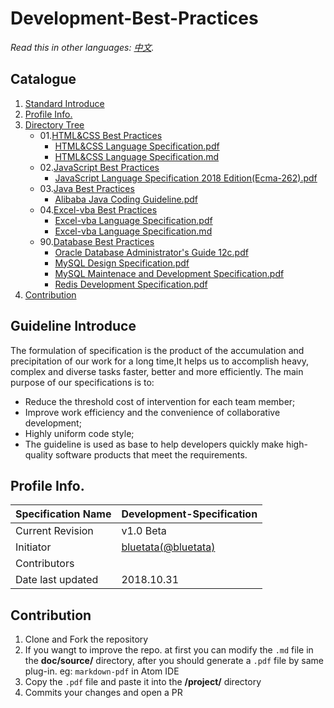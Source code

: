 # Development-Best-Practices

*Read this in other languages: [中文](README.md).*

## Catalogue

1. [Standard Introduce](#intro)
2. [Profile Info.](#profile)
3. [Directory Tree](#directory)
    * 01.[HTML&CSS Best Practices](/project/01.HTML&CSS)
        * [HTML&CSS Language Specification.pdf](/project/01.HTML&CSS)
        * [HTML&CSS Language Specification.md](/doc/source/HTML&CSS%20Language%20Specification.md)
    * 02.[JavaScript Best Practices](/02.JavaScript)
        * [JavaScript Language Specification 2018 Edition(Ecma-262).pdf](/project/02.JavaScript)
    * 03.[Java Best Practices](/project/03.Java)
        * [Alibaba Java Coding Guideline.pdf](/project/03.Java)
    * 04.[Excel-vba Best Practices](/project/04.Excel-vba)
        * [Excel-vba Language Specification.pdf](/project/04.Excel-vba)
        * [Excel-vba Language Specification.md](/doc/source/Excel-vba%20Language%20Specification.md)
    * 90.[Database Best Practices](/project/90.DB)
        * [Oracle Database Administrator's Guide 12c.pdf](/project/90.DB)
        * [MySQL Design Specification.pdf](/project/90.DB)
        * [MySQL Maintenace and Development Specification.pdf](/project/90.DB)
        * [Redis Development Specification.pdf](/project/90.DB)
4. [Contribution](#contribution)


<a name="intro"></a>
## Guideline Introduce

The formulation of specification is the product of the accumulation and precipitation of our work for a long time,It helps us to accomplish heavy, complex and diverse tasks faster, better and more efficiently.
The main purpose of our specifications is to:

* Reduce the threshold cost of intervention for each team member;
* Improve work efficiency and the convenience of collaborative development;
* Highly uniform code style;
* The guideline is used as base to help developers quickly make high-quality software products that meet the requirements.

<a name="profile"></a>
## Profile Info.

Specification Name | Development-Specification
--------|------|
Current Revision | v1.0 Beta
Initiator | [bluetata(@bluetata)](https://blog.csdn.net/dietime1943)
Contributors |  
Date last updated | 2018.10.31

<a name="contribution"></a>
## Contribution

1. Clone and Fork the repository
2. If you wangt to improve the repo. at first you can modify the `.md` file in the **doc/source/** directory, after you should generate a `.pdf` file by same plug-in. eg: `markdown-pdf` in Atom IDE
3. Copy the `.pdf` file and paste it into the **/project/** directory
4. Commits your changes and open a PR
